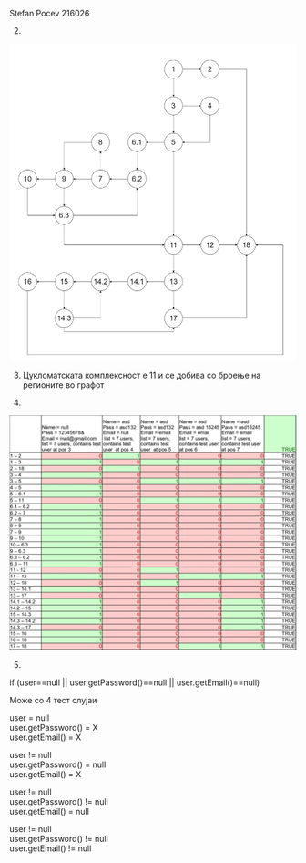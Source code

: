 Stefan Pocev 216026

2.
![Control Flow Graph](Control_Flow_Graph.png)

3. Цукломатската комплексност е 11 и се добива со броење на регионите во графот

4.
![Every Branch](SI_4.jpg)

5.
if (user==null || user.getPassword()==null || user.getEmail()==null)

Може со 4 тест слујаи


user = null\
user.getPassword() = X\
user.getEmail() = X


user != null\
user.getPassword() = null\
user.getEmail() = X


user != null\
user.getPassword() != null\
user.getEmail() = null


user != null\
user.getPassword() != null\
user.getEmail() != null